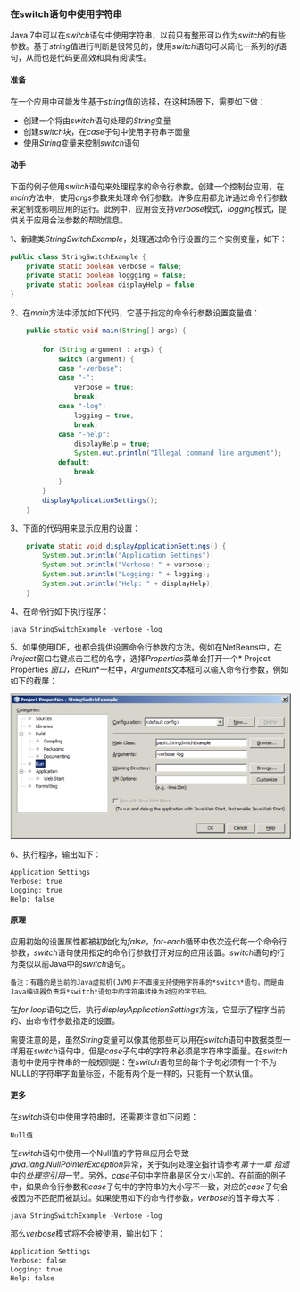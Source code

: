 ### 在switch语句中使用字符串

Java 7中可以在*switch*语句中使用字符串，以前只有整形可以作为*switch*的有些参数。基于*string*值进行判断是很常见的，使用*switch*语句可以简化一系列的*if*语句，从而也是代码更高效和具有阅读性。

#### 准备

在一个应用中可能发生基于*string*值的选择，在这种场景下，需要如下做：

* 创建一个将由*switch*语句处理的*String*变量
* 创建*switch*块，在*case*子句中使用字符串字面量
* 使用*String*变量来控制*switch*语句

#### 动手

下面的例子使用*switch*语句来处理程序的命令行参数。创建一个控制台应用，在*main*方法中，使用*args*参数来处理命令行参数。许多应用都允许通过命令行参数来定制或影响应用的运行。此例中，应用会支持*verbose*模式，*logging*模式，提供关于应用合法参数的帮助信息。

1、新建类*StringSwitchExample*，处理通过命令行设置的三个实例变量，如下：

```java
public class StringSwitchExample {
    private static boolean verbose = false;
    private static boolean loggging = false;
    private static boolean displayHelp = false;
}
```

2、在*main*方法中添加如下代码，它基于指定的命令行参数设置变量值：

```java
    public static void main(String[] args) {

        for (String argument : args) {
            switch (argument) {
            case "-verbose":
            case "-":
                verbose = true;
                break;
            case "-log":
                logging = true;
                break;
            case "-help":
                displayHelp = true;
                System.out.println("Illegal command line argument");
            default:
                break;
            }
        }
        displayApplicationSettings();
    }
```

3、下面的代码用来显示应用的设置：

```java
    private static void displayApplicationSettings() {
        System.out.println("Application Settings");
        System.out.println("Verbose: " + verbose);
        System.out.println("Logging: " + logging);
        System.out.println("Help: " + displayHelp);
    }
```

4、在命令行如下执行程序：

    java StringSwitchExample -verbose -log

5、如果使用IDE，也都会提供设置命令行参数的方法。例如在NetBeans中，在*Project*窗口右键点击工程的名字，选择*Properties*菜单会打开一个* Project Properties *窗口，在*Run*一栏中，*Arguments*文本框可以输入命令行参数，例如如下的截屏：

![ch01-02-01](../images/ch01-02-01.JPG "ch01-02-01")

6、执行程序，输出如下：

    Application Settings
    Verbose: true
    Logging: true
    Help: false

#### 原理

应用初始的设置属性都被初始化为*false*，*for-each*循环中依次迭代每一个命令行参数，*switch*语句使用指定的命令行参数打开对应的应用设置。*switch*语句的行为类似以前Java中的*switch*语句。

    备注：有趣的是当前的Java虚拟机(JVM)并不直接支持使用字符串的*switch*语句，而是由Java编译器负责将*switch*语句中的字符串转换为对应的字节码。

在*for loop*语句之后，执行*displayApplicationSettings*方法，它显示了程序当前的、由命令行参数指定的设置。

需要注意的是，虽然*String*变量可以像其他那些可以用在*switch*语句中数据类型一样用在*switch*语句中，但是*case*子句中的字符串必须是字符串字面量。在*switch*语句中使用字符串的一般规则是：在*switch*语句里的每个子句必须有一个不为NULL的字符串字面量标签，不能有两个是一样的，只能有一个默认值。

#### 更多

在*switch*语句中使用字符串时，还需要注意如下问题：

    Null值

在*switch*语句中使用一个Null值的字符串应用会导致*java.lang.NullPointerException*异常，关于如何处理空指针请参考*第十一章 拾遗*中的*处理空引用*一节。另外，*case*子句中字符串是区分大小写的。在前面的例子中，如果命令行参数和*case*子句中的字符串的大小写不一致，对应的*case*子句会被因为不匹配而被跳过。如果使用如下的命令行参数，*verbose*的首字母大写：

    java StringSwitchExample -Verbose -log

那么*verbose*模式将不会被使用，输出如下：

    Application Settings
    Verbose: false
    Logging: true
    Help: false

